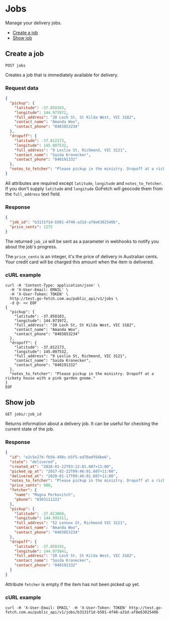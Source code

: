 # Jobs

Manage your delivery jobs.

* [Create a job](#create-a-job)
* [Show job](#show-job)

## Create a job

`POST jobs`

Creates a job that is immediately available for delivery.


### Request data

```JSON
{
  "pickup": {
    "latitude": -37.858103,
    "longitude": 144.973972,
    "full_address": "20 Loch St, St Kilda West, VIC 3182",
    "contact_name": "Amanda Woo",
    "contact_phone": "0403853234"
  },
  "dropoff": {
    "latitude": -37.812173,
    "longitude": 145.007532,
    "full_address": "9 Leslie St, Richmond, VIC 3121",
    "contact_name": "Saida Kronecker",
    "contact_phone": "040191332"
  },
  "notes_to_fetcher": "Please pickup in the ministry. Dropoff at a rickety house with a pink garden gnome."
}
```

All attributes are required except `latitude`, `longitude` and `notes_to_fetcher`. If you don't supply `latitude` and `longitude` GoFetch will geocode them from the `full_address` text field.

### Response

```JSON
{
  "job_id": "b3131f1d-b501-4f48-a31d-af8e6302540b",
  "price_cents": 1275
}
```

The returned `job_id` will be sent as a parameter in webhooks to notify you about the job's progress.

The `price_cents` is an integer, it's the price of delivery in Australian cents. Your credit card will be charged this amount when the item is delivered.

### cURL example

```shell
curl -H 'Content-Type: application/json' \
  -H 'X-User-Email: EMAIL' \
  -H 'X-User-Token: TOKEN' \
  http://test.go-fetch.com.au/public_api/v1/jobs \
  -d @- << EOF
{
  "pickup": {
    "latitude": -37.858103,
    "longitude": 144.973972,
    "full_address": "20 Loch St, St Kilda West, VIC 3182",
    "contact_name": "Amanda Woo",
    "contact_phone": "0403853234"
  },
  "dropoff": {
    "latitude": -37.812173,
    "longitude": 145.007532,
    "full_address": "9 Leslie St, Richmond, VIC 3121",
    "contact_name": "Saida Kronecker",
    "contact_phone": "040191332"
  },
  "notes_to_fetcher": "Please pickup in the ministry. Dropoff at a rickety house with a pink garden gnome."
}
EOF
```

## Show job

`GET jobs/:job_id`

Returns information about a delivery job. It can be useful for checking the current state of the job.

### Response

```JSON
{
  "id": "e2c5e27d-fb56-498c-b5f5-ed70adf64be6",
  "state": "delivered",
  "created_at": "2016-01-22T03:12:01.607+11:00",
  "picked_up_at": "2017-02-22T09:46:01.607+11:00",
  "delivered_at": "2020-01-17T09:46:01.607+11:00",
  "notes_to_fetcher": "Please pickup in the ministry. Dropoff at a rickety house with a pink garden gnome.",
  "price_cents": 980,
  "fetcher": {
    "name": "Magna Perkovitch",
    "phone": "0303111222"
  },
  "pickup": {
    "latitude": -37.813068,
    "longitude": 144.995311,
    "full_address": "52 Lennox St, Richmond VIC 3121",
    "contact_name": "Amanda Woo",
    "contact_phone": "0403853234"
  },
  "dropoff": {
    "latitude": -37.858191,
    "longitude": 144.973841,
    "full_address": "20 Loch St, St Kilda West, VIC 3182",
    "contact_name": "Saida Kronecker",
    "contact_phone": "040191332"
  }
}
```
Attribute `fetcher` is empty if the item has not been picked up yet.

### cURL example

```shell
curl -H 'X-User-Email: EMAIL' -H 'X-User-Token: TOKEN' http://test.go-fetch.com.au/public_api/v1/jobs/b3131f1d-b501-4f48-a31d-af8e6302540b
```

